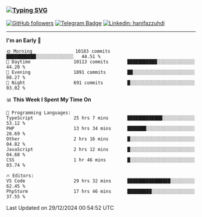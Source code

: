 ### [![Typing SVG](https://readme-typing-svg.herokuapp.com?font=lato&size=22&lines=Hi+There+👋)](https://git.io/typing-svg) 

[![GitHub followers](https://img.shields.io/github/followers/hanifazzuhdi?label=Follow&style=social)](https://github.com/hanifazzuhdi/?tab=follow) 
[![Telegram Badge](https://img.shields.io/badge/-hanif0198-blue?style=social&logo=telegram&link=https://www.t.me/hanif0198/)](https://www.t.me/hanif0198/) 
[![Linkedin: hanifazzuhdi](https://img.shields.io/badge/-hanifazzuhdi-blue?style=flat-square&logo=Linkedin&logoColor=white&link=https://www.linkedin.com/in/hanif-az-zuhdi-69688019b/)](https://www.linkedin.com/in/hanif-az-zuhdi-69688019b/) 

<hr/>

<!--START_SECTION:waka-->
**I'm an Early 🐤** 

```text
🌞 Morning                10183 commits       ███████████░░░░░░░░░░░░░░   44.51 % 
🌆 Daytime                10113 commits       ███████████░░░░░░░░░░░░░░   44.20 % 
🌃 Evening                1891 commits        ██░░░░░░░░░░░░░░░░░░░░░░░   08.27 % 
🌙 Night                  691 commits         █░░░░░░░░░░░░░░░░░░░░░░░░   03.02 % 
```


📊 **This Week I Spent My Time On** 

```text
💬 Programming Languages: 
TypeScript               25 hrs 7 mins       █████████████░░░░░░░░░░░░   53.12 % 
PHP                      13 hrs 34 mins      ███████░░░░░░░░░░░░░░░░░░   28.69 % 
Other                    2 hrs 16 mins       █░░░░░░░░░░░░░░░░░░░░░░░░   04.82 % 
JavaScript               2 hrs 12 mins       █░░░░░░░░░░░░░░░░░░░░░░░░   04.68 % 
CSS                      1 hr 46 mins        █░░░░░░░░░░░░░░░░░░░░░░░░   03.74 % 

🔥 Editors: 
VS Code                  29 hrs 32 mins      ████████████████░░░░░░░░░   62.45 % 
PhpStorm                 17 hrs 46 mins      █████████░░░░░░░░░░░░░░░░   37.55 % 
```


 Last Updated on 29/12/2024 00:54:52 UTC
<!--END_SECTION:waka-->
